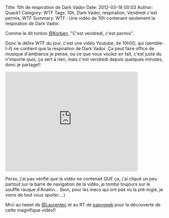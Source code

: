 Title: 10h de respiration de Dark Vador
Date: 2012-03-16 00:03
Author: Quack1
Category: WTF
Tags: 10h, Dark Vador, respiration, Vendredi c'est permis, WTF
Summary: WTF : Une vidéo de 10h contenant seulement la respiration de Dark Vador.

Comme le dit tonton [@Korben][], "C'est vendredi, c'est permis".

Donc le délire WTF du jour, c'est une vidéo Youtube, de 10h00, qui
(semble-t-il) ne contient que la respiration de Dark Vador. Ça peut
faire office de musique d'ambiance je pense, ou ce que vous voulez en
fait, c'est juste du n'importe quoi, ça sert à rien, mais c'est vendredi
depuis quelques minutes, donc je partage!!

<iframe width="420" height="315" src="http://www.youtube.com/embed/Bc1Zc4qsTQk" frameborder="0" allowfullscreen></iframe>

Perso, j'ai pas vérifié que la vidéo ne contenait QUE ça, j'ai cliqué un
peu partout sur la barre de navigation de la vidéo, je tombe toujours
sur le souffle rauque d'Anakin... (bon, pour les mecs qui ont pas vu la
pré-logie, je viens de tout vous spoiler....)

Mrci au tweet de [@Laurentec][] et au RT de [papygeek][] pour la
découverte de cette magnifique vidéo!!

  [@Korben]: http://twitter.com/korben "http://twitter.com/#!/korben"
  [@Laurentec]: https://twitter.com/#!/Laurentec/status/180409138810068993
    "https://twitter.com/#!/Laurentec/status/180409138810068993"
  [papygeek]: https://twitter.com/#!/papygeek
    "https://twitter.com/#!/papygeek"
